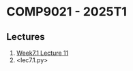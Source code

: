 # COMP9021 - 2025T1

## Lectures

1. [Week7.1 Lecture 11](./Lecture7.1-The_game_of_life.html)
1. <lec7.1.py>